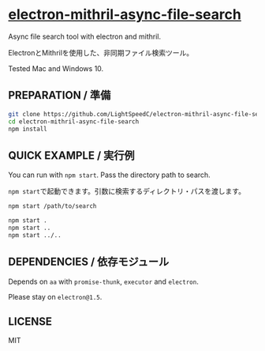 # [electron-mithril-async-file-search](https://github.com/LightSpeedC/electron-mithril-async-file-search#readme) 

Async file search tool with electron and mithril.

ElectronとMithrilを使用した、非同期ファイル検索ツール。

Tested Mac and Windows 10.

## PREPARATION / 準備

```bash
git clone https://github.com/LightSpeedC/electron-mithril-async-file-search
cd electron-mithril-async-file-search
npm install
```

## QUICK EXAMPLE / 実行例

You can run with `npm start`. Pass the directory path to search.

`npm start`で起動できます。引数に検索するディレクトリ・パスを渡します。

```bash
npm start /path/to/search
```

```bash
npm start .
npm start ..
npm start ../..
```

## DEPENDENCIES / 依存モジュール

Depends on `aa` with `promise-thunk`, `executor` and `electron`.

Please stay on `electron@1.5`.

## LICENSE

MIT
